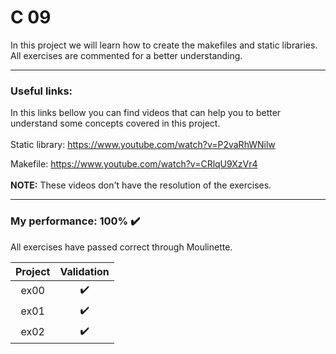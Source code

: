 # C 09

In this project we will learn how to create the makefiles and static libraries. All exercises are commented for a better understanding.

---

### Useful links:
In this links bellow you can find videos that can help you to better understand some concepts covered in this project.
<br>
<br>
Static library: https://www.youtube.com/watch?v=P2vaRhWNilw

Makefile: https://www.youtube.com/watch?v=CRlqU9XzVr4
<br>
<br>
**NOTE:** These videos don't have the resolution of the exercises.

---

### My performance: 100% :heavy_check_mark:
All exercises have passed correct through Moulinette.

| Project | Validation |
|:----:|:------------------:|
| ex00 | :heavy_check_mark: |
| ex01 | :heavy_check_mark: |
| ex02 | :heavy_check_mark: |